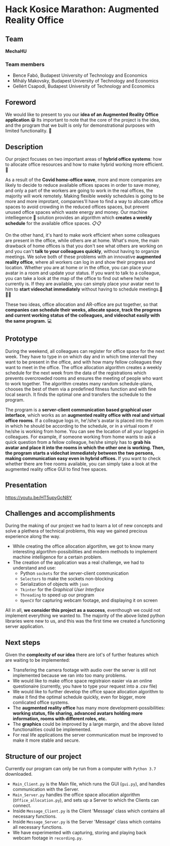 # Hack Kosice Marathon: Augmented Reality Office

## Team

**MechaHU**

### Team members

- Bence Fabó, Budapest University of Technology and Economics
- Mihály Makovsky, Budapest University of Technology and Economics
- Gellért Csapodi, Budapest University of Technology and Economics

## Foreword

We would like to present to you our **idea of an Augmented Reality Office application**.😁 Its important to note that the core of the project is the idea, and the program that we built is only for demonstrational purposes with limited functionality. 🚧

## Description

  Our project focuses on two important areas of **hybrid office systems**: how to allocate office resources and how to make hybrid working more efficient. 🏢

  As a result of the **Covid home-office wave**, more and more companies are likely to decide to reduce available offices spaces in order to save money, and only a part of the workers are going to work in the real offices, the majority will work remotely. Making flexible weekly schedules is going to be more and more improtant, companies'll have to find a way to allocate office spaces to avoid crowding in the reduced offices spaces, but prevent unused office spaces which waste energy and money. Our machine intelliegence 🧠 solution provides an algorithm which **creates a weekly schedule** for the available office spaces. 📋📋

  On the other hand, it's hard to make work efficient when some colleagues are present in the office, while others are at home. What's more, the main drawback of home offices is that you don't see what others are working on and you can't **talk to your colleagues quickly**, without having to organize meetings. We solve both of these problems with an innovative **augmented reality office**, where all workers can log in and show their progress and location. Whether you are at home or in the office, you can place your avatar in a room and update your status. If you want to talk to a colleague, you can take a look at the map of the office to find out where he/she currently is. If they are available, you can simply place your avatar next to him to **start videochat immediately** without having to schedule meetings.👻🧑‍💼

  These two ideas, office allocation and AR-office are put together, so that **companies can schedule their weeks, allocate space, track the progress and current working status of the colleagues, and videochat easily with the same program.** 💻

## Prototype

  During the weekend, all colleagues can register for office space for the next week. They have to type in on which day and in which time intervall they want to be present in the office, and with how many fellow colleagues they want to meet in the office. The office allocation algorithm creates a weekly schedule for the next week from the data of the registrations which prevents overcrowded rooms and ensures the meeting of people who want to work together. The algorithm creates many random schedule-plans, chooses the best of them via a predefined fitness function and with fine local search. It finds the optimal one and transfers the schedule to the program.

  The program is a **server-client communication based graphical user interface**, which works as an **augmented reality office with real and virtual office rooms**. If a colleague logs in, he'/she's avatar is placed into the room in which he should be according to the schedule, or in a virtual room if he/she is working from home. You can see the location of all your logged-in colleagues. For example, if someone working from home wants to ask a quick question from a fellow colleague, he/she simply has to **grab his avatar and place it into the rooms in which the other one is working. Then, the program starts a videchat immediately between the two persons, making communication easy even in hybrid offices.** If you want to check whether there are free rooms available, you can simply take a look at the augmented reality office GUI to find free spaces.

## Presentation

https://youtu.be/HT5upyGcN8Y

## Challenges and accomplishments

During the making of our project we had to learn a lot of new concepts and solve a plethera of technical problems, this way we gained precious experience along the way.
- While creating the office allocation algortihm, we got to know many interesting algortihm-possibilities and modern methods to implement machine intelligence for a certain problem.
- The creation of the application was a real challenge, we had to understand and use:
    -  Python ```sockets``` for the server-client communication
    -  ```Selectors``` to make the sockets non-blocking
    -  Serialization of objects with ```json```
    -  ```Tkinter``` for the _Graphical User Interface_
    -  ```Threading``` to speed up our program
    -  ```OpenCV``` for capturing webcam footage, and displaying it on screen

All in all, **we consider this project as a success**, eventhough we could not implement everything we wanted to. The majority of the above listed python libraries were new to us, and this was the first time we created a functioning server application.

## Next steps
Given the **complexity of our idea** there are lot's of further features which are waiting to be implemented:
- Transfering the camera footage with audio over the server is still not implemented because we ran into too many problems.
- We would like to make office space registraion easier via an online questionaire (currently, you have to type your request into a .csv file)
- We would like to further develop the office space allocation algorithm to make it find the optimal schedule quickly, even for bigger, more comlicated office systems. 
- The **augmented reality office** has many more development-possibilities: **working status, file sharing, advanced avatars holding more information, rooms with different roles, etc.**
- The **graphics** could be improved by a large margin, and the above listed functionalities could be implemented.
- For real life applications the server communication must be improved to make it more stable and secure.

## Structure of our project
Currently our program can only be run from a computer with `Python 3.7` downloaded.
- `Main_Client.py` is the Main file, which runs the GUI (`gui.py`), and handles communication with the Server.
- `Main_Server.py` handles the office space allocation algorithm (`Office_allocation.py`), and sets up a Server to which the Clients can connect.
- Inside `Message_Client.py` is the Client 'Message' class which contains all necessary functions.
- Inside `Message_Server.py` is the Server 'Message' class which contains all necessary functions.
- We have experimented with capturing, storing and playing back webcam footage in `recording.py`.
